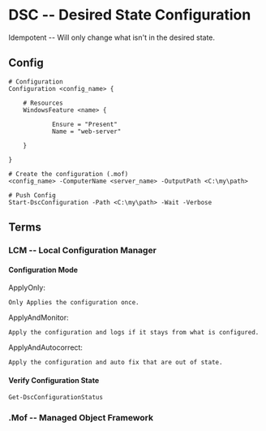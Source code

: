 <!-- TITLE: Desired State Configuration -->
<!-- SUBTITLE: A quick summary of Desired State Configuration -->

# DSC -- Desired State Configuration

Idempotent -- Will only change what isn't in the desired state.

## Config

```
# Configuration
Configuration <config_name> {
	
	# Resources
	WindowsFeature <name> {
			
			Ensure = "Present"
			Name = "web-server"
		
	}

}

# Create the configuration (.mof)
<config_name> -ComputerName <server_name> -OutputPath <C:\my\path>

# Push Config
Start-DscConfiguration -Path <C:\my\path> -Wait -Verbose

```

## Terms

### LCM -- Local Configuration Manager

#### Configuration Mode

ApplyOnly: 

	Only Applies the configuration once.

ApplyAndMonitor:

	Apply the configuration and logs if it stays from what is configured.

ApplyAndAutocorrect:

	Apply the configuration and auto fix that are out of state.
	
	
	
#### Verify Configuration State


```
Get-DscConfigurationStatus
```

### .Mof -- Managed Object Framework